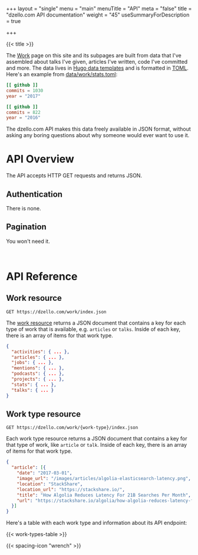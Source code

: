 +++
layout = "single"
menu = "main"
menuTitle = "API"
meta = "false"
title = "dzello.com API documentation"
weight = "45"
useSummaryForDescription = true

+++

{{< title >}}

The [Work](/work) page on this site and its subpages are built from data that I've assembled about talks I've given, articles I've written, code I've committed and more. The data lives in [Hugo data templates](https://gohugo.io/templates/data-templates/) and is formatted in [TOML](https://github.com/toml-lang/toml). Here's an example from [data/work/stats.toml](https://github.com/dzello/dzello-dot-com/site/data/work/stats.toml):

```toml
[[ github ]]
commits = 1030
year = "2017"

[[ github ]]
commits = 822
year = "2016"
```

The dzello.com API makes this data freely available in JSON format, without asking any boring questions about why someone would ever want to use it.

# API Overview

The API accepts HTTP GET requests and returns JSON.

## Authentication

There is none.

## Pagination

You won't need it.

<br>

# API Reference

## Work resource

```curl
GET https://dzello.com/work/index.json
```

The [work resource](/work/index.json) returns a JSON document that contains a key for each type of work that is available, e.g. `articles` or `talks`. Inside of each key, there is an array of items for that work type.

```json
{
  "activities": { ... },
  "articles": { ... },
  "jobs": { ... },
  "mentions": { ... },
  "podcasts": { ... },
  "projects": { ... },
  "stats": { ... },
  "talks": { ... }
}
```

## Work type resource

```curl
GET https://dzello.com/work/{work-type}/index.json
```

Each work type resource returns a JSON document that contains a key for that type of work, like `article` or `talk`. Inside of each key, there is an array of items for that work type.

```json
{
  "article": [{
    "date": "2017-03-01",
    "image_url": "/images/articles/algolia-elasticsearch-latency.png",
    "location": "StackShare",
    "location_url": "https://stackshare.io/",
    "title": "How Algolia Reduces Latency For 21B Searches Per Month",
    "url": "https://stackshare.io/algolia/how-algolia-reduces-latency-for-21b-searches-per-month"
  }]
}
```

Here's a table with each work type and information about its API endpoint:

{{< work-types-table >}}

{{< spacing-icon "wrench" >}}
